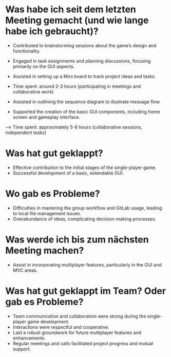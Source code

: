 # Was habe ich seit dem letzten Meeting gemacht (und wie lange habe ich gebraucht)?
- Contributed to brainstorming sessions about the game’s design and functionality.

- Engaged in task assignments and planning discussions, focusing primarily on the GUI aspects.

- Assisted in setting up a Miro board to track project ideas and tasks.

- Time spent: around 2-3 hours (participating in meetings and collaborative work)

- Assisted in outlining the sequence diagram to illustrate message flow.

- Supported the creation of the basic GUI components, including home screen and gameplay interface.

--> Time spent: approximately 5-6 hours (collaborative sessions, independent tasks)

# Was hat gut geklappt?
- Effective contribution to the initial stages of the single-player game.
- Successful development of a basic, extendable GUI.

# Wo gab es Probleme?
- Difficulties in mastering the group workflow and GitLab usage, leading to local file management issues.
- Overabundance of ideas, complicating decision-making processes.

# Was werde ich bis zum nächsten Meeting machen?
- Assist in incorporating multiplayer features, particularly in the GUI and MVC areas.

# Was hat gut geklappt im Team? Oder gab es Probleme?
- Team communication and collaboration were strong during the single-player game development.
- Interactions were respectful and cooperative.
- Laid a robust groundwork for future multiplayer features and enhancements.
- Regular meetings and calls facilitated project progress and mutual support.
